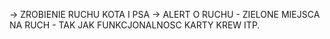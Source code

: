 -> ZROBIENIE RUCHU KOTA I PSA
-> ALERT O RUCHU - ZIELONE MIEJSCA NA RUCH - TAK JAK FUNKCJONALNOSC KARTY KREW ITP.